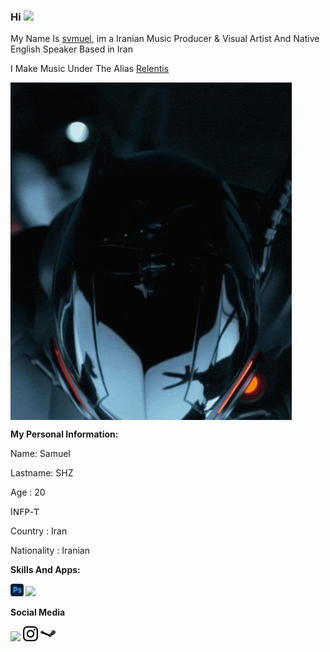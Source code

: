 ### Hi <img src="https://cdn.discordapp.com/emojis/744623964000747601.gif?size=4096&quality=lossless" width="25px"></h2>

My Name Is [svmuel](https://t.me/ihvte), im a Iranian  Music Producer & Visual Artist And Native English Speaker Based in Iran

I Make Music Under The Alias [Relentis](https://soundcloud.com/Relentis)

<img align="middle" src="https://raw.githubusercontent.com/svmuelxo/svmuelxo/main/tumblr_ohiwoyBsOX1so7f1to1_500.gif" height="540"/>

**My Personal Information:**

Name: Samuel

Lastname: SHZ



Age : 20

I𝖭𝖥𝖯-𝖳

Country : Iran

Nationality : Iranian


**Skills And Apps:**  

<code><img height="20" src="https://raw.githubusercontent.com/svmuelxo/aboutme/main/images/Adobe_Photoshop_CC_icon.svg.png"></code> 
<code><img height="20" src="https://www.nicepng.com/png/detail/125-1259519_fl-studio-12-logo-fl-studio-logo-png.png"></code> 

**Social Media**

[<img src="https://">](http://t.me/ihvte/)
[<img src="https://raw.githubusercontent.com/svmuelxo/aboutme/b4465e27f6f11f29514ec0ddecadca4b4173fc40/images/iconmonstr-instagram-11.svg" width="24" height="24">](https://www.instagram.com/svmuelxo/)
[<img src="https://raw.githubusercontent.com/svmuelxo/svmuelxo/main/iconmonstr-steam-1-240.png" width="24" height="24">](https://steamcommunity.com/profiles/76561198367521922/)


<!--
  <
Here are some ideas to get you started:

- 🔭 I’m currently working on ...
- 🌱 I’m currently learning ...
- 👯 I’m looking to collaborate on ...
- 🤔 I’m looking for help with ...
- 💬 Ask me about ...
- 📫 How to reach me: ...
- 😄 Pronouns: He/Him
- ⚡ Fun fact: ...
-->
